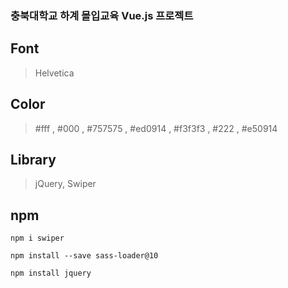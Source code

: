 ### 충북대학교 하계 몰입교육 Vue.js 프로젝트

## Font

> Helvetica

## Color

> #fff , #000 , #757575 , #ed0914 , #f3f3f3 , #222 , #e50914

## Library

> jQuery, Swiper

## npm

`npm i swiper`

`npm install --save sass-loader@10`

`npm install jquery`
